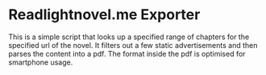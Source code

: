 # Readlightnovel.me Exporter

This is a simple script that looks up a specified range of chapters for the specified url of the novel. It filters out a few static advertisements and then parses the content into a pdf. The format inside the pdf is optimised for smartphone usage.